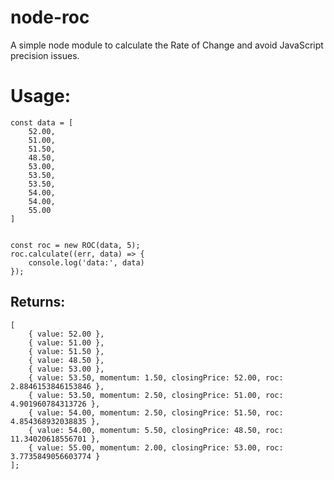 # node-roc

A simple node module to calculate the Rate of Change and avoid JavaScript precision issues.

# Usage:

```
const data = [
    52.00,
    51.00,
    51.50,
    48.50,
    53.00,
    53.50,
    53.50,
    54.00,
    54.00,
    55.00
]


const roc = new ROC(data, 5);
roc.calculate((err, data) => {
    console.log('data:', data)
});
```

## Returns:

```
[
    { value: 52.00 },
    { value: 51.00 },
    { value: 51.50 },
    { value: 48.50 },
    { value: 53.00 },
    { value: 53.50, momentum: 1.50, closingPrice: 52.00, roc: 2.8846153846153846 },
    { value: 53.50, momentum: 2.50, closingPrice: 51.00, roc: 4.901960784313726 },
    { value: 54.00, momentum: 2.50, closingPrice: 51.50, roc: 4.854368932038835 },
    { value: 54.00, momentum: 5.50, closingPrice: 48.50, roc: 11.34020618556701 },
    { value: 55.00, momentum: 2.00, closingPrice: 53.00, roc: 3.7735849056603774 }
];
```

